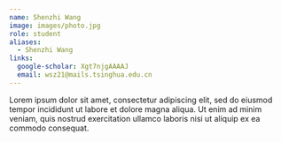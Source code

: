 ```yaml
---
name: Shenzhi Wang
image: images/photo.jpg
role: student
aliases:
  - Shenzhi Wang
links:
  google-scholar: Xgt7njgAAAAJ
  email: wsz21@mails.tsinghua.edu.cn
---
```


Lorem ipsum dolor sit amet, consectetur adipiscing elit, sed do eiusmod tempor
incididunt ut labore et dolore magna aliqua. Ut enim ad minim veniam, quis
nostrud exercitation ullamco laboris nisi ut aliquip ex ea commodo consequat.
